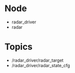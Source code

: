 
# Node
- radar_driver
- radar

# Topics
- /radar_driver/radar_target
- /radar_driver/radar_state_cfg
